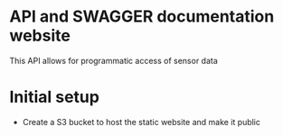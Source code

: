 # API and SWAGGER documentation website
This API allows for programmatic access of sensor data



# Initial setup

- Create a S3 bucket to host the static website and make it public



